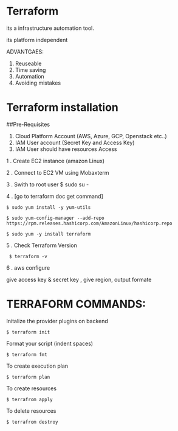  # Terraform

 its a infrastructure automation tool.
 
 its platform independent


ADVANTGAES:
1. Reuseable 
2. Time saving
3. Automation
4. Avoiding mistakes


# Terraform installation 

##Pre-Requisites 
1) Cloud Platform Account (AWS, Azure, GCP, Openstack etc..)
2) IAM User account (Secret Key and Access Key)
3) IAM User should have resources Access


1 . Create EC2 instance (amazon Linux)

2 . Connect to EC2 VM using Mobaxterm

3 . Swith to root user 
     $ sudo su -

4 . [go to terraform doc get command]
   
    $ sudo yum install -y yum-utils
   
    $ sudo yum-config-manager --add-repo https://rpm.releases.hashicorp.com/AmazonLinux/hashicorp.repo
   
    $ sudo yum -y install terraform

5 . Check Terraform Version
    
     $ terraform -v  
   
6 . aws configure
 
 give access key & secret key , give region, output formate    


# TERRAFORM COMMANDS:

  Initalize the provider plugins on backend
 
    $ terraform init	

 Format your script (indent spaces)
 
    $ terraform fmt 

 To create execution plan

    $ terraform plan	 

To create resources

    $ terrafrom apply 

To delete resources

    $ terrafrom destroy 
